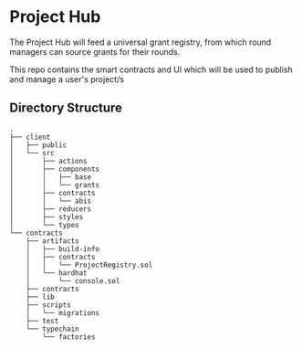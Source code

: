 # Project Hub

The Project Hub will feed a universal grant registry, from which round managers can source grants for their rounds.

This repo contains the smart contracts and UI which will be used to publish and manage a user's project/s

## Directory Structure

```
.
├── client
│   ├── public
│   └── src
│       ├── actions
│       ├── components
│       │   ├── base
│       │   └── grants
│       ├── contracts
│       │   └── abis
│       ├── reducers
│       ├── styles
│       └── types
└── contracts
    ├── artifacts
    │   ├── build-info
    │   ├── contracts
    │   │   └── ProjectRegistry.sol
    │   └── hardhat
    │       └── console.sol
    ├── contracts
    ├── lib
    ├── scripts
    │   └── migrations
    ├── test
    └── typechain
        └── factories
```
